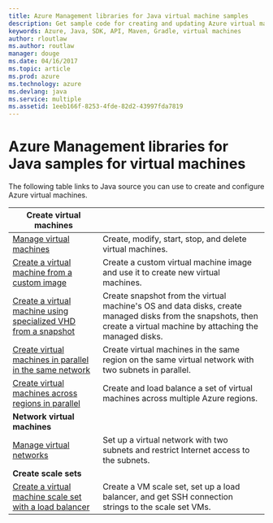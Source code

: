 ```yaml
---
title: Azure Management libraries for Java virtual machine samples
description: Get sample code for creating and updating Azure virtual machines using the Azure Management libraries for Java
keywords: Azure, Java, SDK, API, Maven, Gradle, virtual machines
author: rloutlaw
ms.author: routlaw
manager: douge
ms.date: 04/16/2017
ms.topic: article
ms.prod: azure
ms.technology: azure
ms.devlang: java
ms.service: multiple
ms.assetid: 1eeb166f-8253-4fde-82d2-43997fda7819
---
```


# Azure Management libraries for Java samples for virtual machines

The following table links to Java source you can use to create and configure Azure virtual machines.

| **Create virtual machines** || 
|---|---|
| [Manage virtual machines][1] | Create, modify, start, stop, and delete virtual machines. |
| [Create a virtual machine from a custom image][2] | Create a custom virtual machine image and use it to create new virtual machines. | 
| [Create a virtual machine using specialized VHD from a snapshot][3] | Create snapshot from the virtual machine's OS and data disks, create managed disks from the snapshots, then create a virtual machine by attaching the managed disks. |  
| [Create virtual machines in parallel in the same network][4] | Create virtual machines in the same region on the same virtual network with two subnets in parallel. |
| [Create virtual machines across regions in parallel][5] | Create and load balance a set of virtual machines across multiple Azure regions. |
| **Network virtual machines** || 
| [Manage virtual networks][6] | Set up a virtual network with two subnets and restrict Internet access to the subnets. |
| **Create scale sets** ||
| [Create a virtual machine scale set with a load balancer][7] | Create a VM scale set, set up a load balancer, and get SSH connection strings to the scale set VMs. |

[1]: https://review.docs.microsoft.com/azure/java/java-manage-virtual-machines?branch=pr-en-us-9782
[2]: https://azure.microsoft.com/en-us/resources/samples/managed-disk-java-create-virtual-machine-using-custom-image/
[3]: https://azure.microsoft.com/en-us/resources/samples/managed-disk-java-create-virtual-machine-using-specialized-disk-from-vhd/
[4]: https://azure.microsoft.com/en-us/resources/samples/compute-java-manage-virtual-machines-in-parallel/
[5]: https://review.docs.microsoft.com/azure/java/java-virtual-machines-in-parallel?branch=pr-en-us-9782
[6]: https://review.docs.microsoft.com/azure/java/java-manage-virtual-networks?branch=pr-en-us-9782
[7]: https://review.docs.microsoft.com/azure/java/java-manage-vm-scalesets?branch=pr-en-us-9782